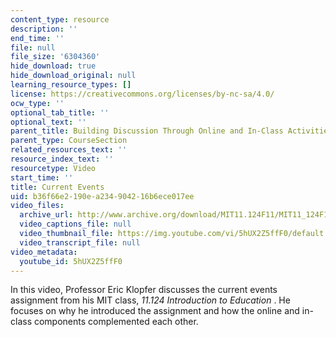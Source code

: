 ```yaml
---
content_type: resource
description: ''
end_time: ''
file: null
file_size: '6304360'
hide_download: true
hide_download_original: null
learning_resource_types: []
license: https://creativecommons.org/licenses/by-nc-sa/4.0/
ocw_type: ''
optional_tab_title: ''
optional_text: ''
parent_title: Building Discussion Through Online and In-Class Activities
parent_type: CourseSection
related_resources_text: ''
resource_index_text: ''
resourcetype: Video
start_time: ''
title: Current Events
uid: b36f66e2-190e-a234-9042-16b6ece017ee
video_files:
  archive_url: http://www.archive.org/download/MIT11.124F11/MIT11_124F11_Current_Event_300k.mp4
  video_captions_file: null
  video_thumbnail_file: https://img.youtube.com/vi/5hUX2Z5ffF0/default.jpg
  video_transcript_file: null
video_metadata:
  youtube_id: 5hUX2Z5ffF0
---
```


In this video, Professor Eric Klopfer discusses the current events assignment from his MIT class, _11.124 Introduction to Education_ . He focuses on why he introduced the assignment and how the online and in-class components complemented each other.

